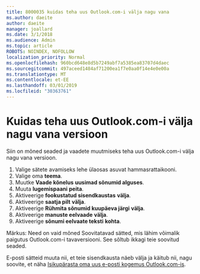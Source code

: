 ```yaml
---
title: 8000035 kuidas teha uus Outlook.com-i välja nagu vana
ms.author: daeite
author: daeite
manager: joallard
ms.date: 3/1/2018
ms.audience: Admin
ms.topic: article
ROBOTS: NOINDEX, NOFOLLOW
localization_priority: Normal
ms.openlocfilehash: 960bcd648e8d5b7249abf7a5385ea83707d4daec
ms.sourcegitcommit: 497aceed1484af71200ea1f7e0aa0f14e4e0e00a
ms.translationtype: MT
ms.contentlocale: et-EE
ms.lasthandoff: 03/01/2019
ms.locfileid: "30363761"
---
```

# <a name="how-to-make-the-new-outlookcom-look-like-the-old-version"></a>Kuidas teha uus Outlook.com-i välja nagu vana versioon

Siin on mõned seaded ja vaadete muutmiseks teha uus Outlook.com-i välja nagu vana versioon.

1. Valige sätete avamiseks lehe ülaosas asuvat hammasrattaikooni.
2. Valige oma **teema**.
3. Muutke **Vaade kõnelus** **uusimad sõnumid alguses**.
4. Muuta **lugemispaani** **peita**.
5. Aktiveerige **fookustatud sisendkaustas** **välja**.
6. Aktiveerige **saatja pilt** **välja**. 
7. Aktiveerige **Rühmita sõnumid kuupäeva järgi** **välja**. 
8. Aktiveerige **manuste eelvaade** **välja**. 
9. Aktiveerige **sõnumi eelvaate teksti** **kohta**.

Märkus: Need on vaid mõned Soovitatavad sätted, mis lähim võimalik paigutus Outlook.com-i tavaversiooni. See sõltub ikkagi teie soovitud seaded.

E-posti sätteid muuta nii, et teie sisendkausta näeb välja ja käitub nii, nagu soovite, et näha [Isikupärasta oma uus e-posti kogemus Outlook.com-is](https://support.office.com/article/b41c2ecb-f23c-42b3-b7f8-659646d5e58c).